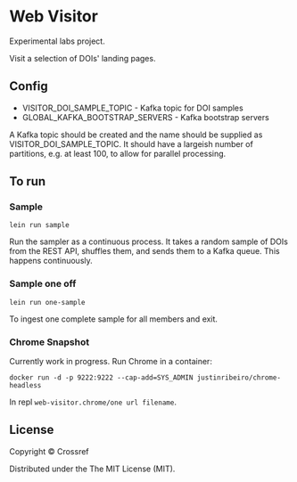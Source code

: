 # Web Visitor

Experimental labs project. 

Visit a selection of DOIs' landing pages.
    
## Config

  - VISITOR_DOI_SAMPLE_TOPIC - Kafka topic for DOI samples
  - GLOBAL_KAFKA_BOOTSTRAP_SERVERS - Kafka bootstrap servers

A Kafka topic should be created and the name should be supplied as VISITOR_DOI_SAMPLE_TOPIC. It should have a largeish number of partitions, e.g. at least 100, to allow for parallel processing.

## To run

### Sample

    lein run sample

Run the sampler as a continuous process. It takes a random sample of DOIs from the REST API, shuffles them, and sends them to a Kafka queue. This happens continuously.

### Sample one off

    lein run one-sample

To ingest one complete sample for all members and exit.

### Chrome Snapshot 

Currently work in progress. Run Chrome in a container:

    docker run -d -p 9222:9222 --cap-add=SYS_ADMIN justinribeiro/chrome-headless

In repl `web-visitor.chrome/one url filename`.

## License

Copyright © Crossref

Distributed under the The MIT License (MIT).
